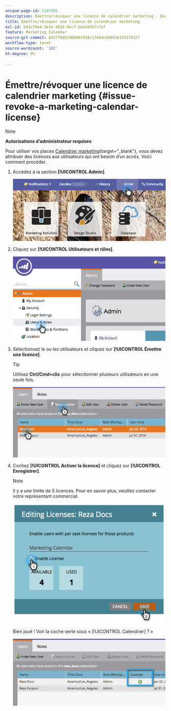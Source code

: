 ```yaml
---
unique-page-id: 1147255
description: Émettre/révoquer une licence de calendrier marketing - Documents Marketo - Documentation du produit
title: Émettre/révoquer une licence de calendrier marketing
exl-id: b43cf0e4-3e3e-4034-8ecf-bda34557cfef
feature: Marketing Calendar
source-git-commit: 0d37fbdb7d08901458c1744dc68893e155176327
workflow-type: tm+mt
source-wordcount: '102'
ht-degree: 0%

---
```


# Émettre/révoquer une licence de calendrier marketing {#issue-revoke-a-marketing-calendar-license}

>[!NOTE]
>
>**Autorisations d’administrateur requises**

Pour utiliser vos places [Calendrier marketing](/help/marketo/product-docs/core-marketo-concepts/marketing-calendar/understanding-the-calendar/navigating-the-marketing-calendar.md){target="_blank"}, vous devez attribuer des licences aux utilisateurs qui ont besoin d’un accès. Voici comment procéder.

1. Accédez à la section **[!UICONTROL Admin]**.

   ![](assets/adminhand.png)

1. Cliquez sur **[!UICONTROL Utilisateurs et rôles]**.

   ![](assets/2.png)

1. Sélectionnez le ou les utilisateurs et cliquez sur **[!UICONTROL Émettre une licence]**.

   >[!TIP]
   >
   >Utilisez **Ctrl/Cmd+clic** pour sélectionner plusieurs utilisateurs en une seule fois.

   ![](assets/3.png)

1. Cochez **[!UICONTROL Activer la licence]** et cliquez sur **[!UICONTROL Enregistrer]**.

   >[!NOTE]
   >
   >Il y a une limite de 5 licences. Pour en savoir plus, veuillez contacter votre représentant commercial.

   ![](assets/4.png)

   Bien joué ! Voir la coche verte sous « [!UICONTROL Calendrier] ? »

   ![](assets/5.png)
